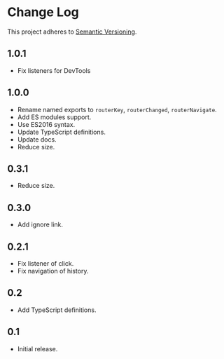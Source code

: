 # Change Log
This project adheres to [Semantic Versioning](http://semver.org/).

## 1.0.1
* Fix listeners for DevTools

## 1.0.0
* Rename named exports to `routerKey`, `routerChanged`, `routerNavigate`.
* Add ES modules support.
* Use ES2016 syntax.
* Update TypeScript definitions.
* Update docs.
* Reduce size.

## 0.3.1
* Reduce size.

## 0.3.0
* Add ignore link.

## 0.2.1
* Fix listener of click.
* Fix navigation of history.

## 0.2
* Add TypeScript definitions.

## 0.1
* Initial release.
